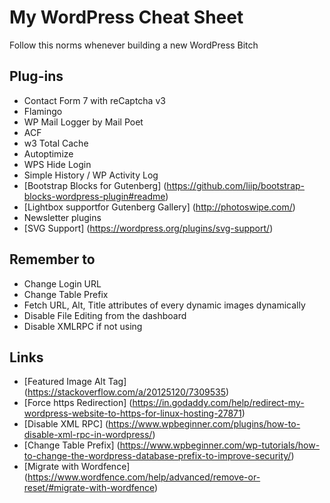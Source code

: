 # My WordPress Cheat Sheet

Follow this norms whenever building a new WordPress Bitch

## Plug-ins
 - Contact Form 7 with reCaptcha v3
 - Flamingo
 - WP Mail Logger by Mail Poet
 - ACF
 - w3 Total Cache
 - Autoptimize
 - WPS Hide Login
 - Simple History / WP Activity Log
 - [Bootstrap Blocks for Gutenberg] (https://github.com/liip/bootstrap-blocks-wordpress-plugin#readme)
 - [Lightbox supportfor Gutenberg Gallery] (http://photoswipe.com/)
 - Newsletter plugins
 - [SVG Support] (https://wordpress.org/plugins/svg-support/)
 
## Remember to

 - Change Login URL
 - Change Table Prefix
 - Fetch URL, Alt, Title attributes of every dynamic images dynamically
 - Disable File Editing from the dashboard
 - Disable XMLRPC if not using

## Links

 - [Featured Image Alt Tag] (https://stackoverflow.com/a/20125120/7309535)
 - [Force https Redirection] (https://in.godaddy.com/help/redirect-my-wordpress-website-to-https-for-linux-hosting-27871)
 - [Disable XML RPC] (https://www.wpbeginner.com/plugins/how-to-disable-xml-rpc-in-wordpress/)
 - [Change Table Prefix] (https://www.wpbeginner.com/wp-tutorials/how-to-change-the-wordpress-database-prefix-to-improve-security/)
 - [Migrate with Wordfence] (https://www.wordfence.com/help/advanced/remove-or-reset/#migrate-with-wordfence)
